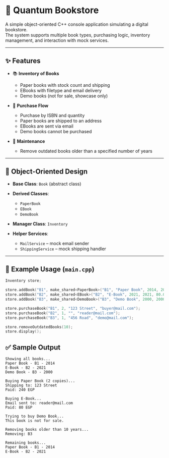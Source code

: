 # 📘 Quantum Bookstore

A simple object-oriented C++ console application simulating a digital bookstore.  
The system supports multiple book types, purchasing logic, inventory management, and interaction with mock services.

---

## ✨ Features

- 📚 **Inventory of Books**
  - Paper books with stock count and shipping
  - EBooks with filetype and email delivery
  - Demo books (not for sale, showcase only)

- 🛒 **Purchase Flow**
  - Purchase by ISBN and quantity
  - Paper books are shipped to an address
  - EBooks are sent via email
  - Demo books cannot be purchased

- 🧹 **Maintenance**
  - Remove outdated books older than a specified number of years

---

## 🧱 Object-Oriented Design

- **Base Class**: `Book` (abstract class)
- **Derived Classes**:
  - `PaperBook`
  - `EBook`
  - `DemoBook`

- **Manager Class**: `Inventory`
- **Helper Services**:
  - `MailService` – mock email sender
  - `ShippingService` – mock shipping handler

---

## 🧪 Example Usage (`main.cpp`)

```cpp
Inventory store;

store.addBook("B1", make_shared<PaperBook>("B1", "Paper Book", 2014, 2014, 120.0, 10));
store.addBook("B2", make_shared<EBook>("B2", "E-Book", 2021, 2021, 80.0, true, "pdf"));
store.addBook("B3", make_shared<DemoBook>("B3", "Demo Book", 2000, 2000, 0.0, false));

store.purchaseBook("B1", 2, "123 Street", "buyer@mail.com");
store.purchaseBook("B2", 1, "", "reader@mail.com");
store.purchaseBook("B3", 1, "456 Road", "demo@mail.com");

store.removeOutdatedBooks(10);
store.display();
```

## ✅ Sample Output
```
Showing all books...
Paper Book - B1 - 2014
E-Book - B2 - 2021
Demo Book - B3 - 2000

Buying Paper Book (2 copies)...
Shipping to: 123 Street
Paid: 240 EGP

Buying E-Book...
Email sent to: reader@mail.com
Paid: 80 EGP

Trying to buy Demo Book...
This book is not for sale.

Removing books older than 10 years...
Removing: B3

Remaining books...
Paper Book - B1 - 2014
E-Book - B2 - 2021
